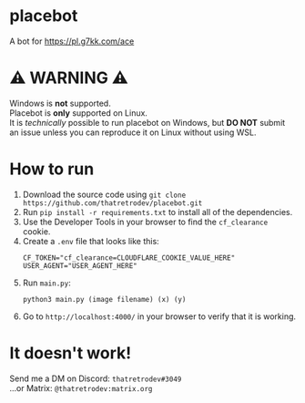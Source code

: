 # placebot
A bot for https://pl.g7kk.com/ace

# ⚠️ WARNING ⚠️

Windows is **not** supported.  
Placebot is **only** supported on Linux.  
It is *technically* possible to run placebot on Windows, but **DO NOT** submit an issue unless you can reproduce it on Linux without using WSL.

# How to run

1. Download the source code using `git clone https://github.com/thatretrodev/placebot.git`
2. Run `pip install -r requirements.txt` to install all of the dependencies.
3. Use the Developer Tools in your browser to find the `cf_clearance` cookie.
4. Create a `.env` file that looks like this:  
	```
	CF_TOKEN="cf_clearance=CLOUDFLARE_COOKIE_VALUE_HERE"
	USER_AGENT="USER_AGENT_HERE"
	```
5. Run `main.py`:  
	```
	python3 main.py (image filename) (x) (y)
	```
6. Go to `http://localhost:4000/` in your browser to verify that it is working.

# It doesn't work!

Send me a DM on Discord: `thatretrodev#3049`  
...or Matrix: `@thatretrodev:matrix.org`